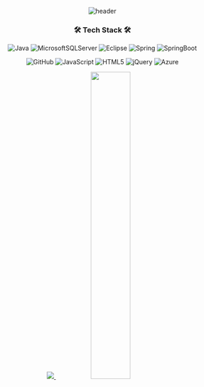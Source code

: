 
<div align="center">
  
  ![header](https://capsule-render.vercel.app/api?type=cylinder&color=000000&height=150&section=header&text=EunJi%20Cheon&fontColor=ffffff&fontSize=70&animation=fadeIn&fontAlignY=55)
</div>

<h3 align="center">🛠 Tech Stack 🛠</h3>
<div align="center">
  
![Java](https://img.shields.io/badge/java-%232671E5.svg?style=for-the-badge&logo=openjdk&logoColor=white)
![MicrosoftSQLServer](https://img.shields.io/badge/Microsoft%20SQL%20Server-CC2927?style=for-the-badge&logo=microsoft%20sql%20server&logoColor=white)
![Eclipse](https://img.shields.io/badge/Eclipse-%23483699.svg?style=for-the-badge&logo=Eclipse&logoColor=white)
![Spring](https://img.shields.io/badge/spring-%236DB33F.svg?style=for-the-badge&logo=spring&logoColor=white)
![SpringBoot](https://img.shields.io/badge/SpringBoot-0AC18E.svg?style=for-the-badge&logo=spring&logoColor=white)

![GitHub](https://img.shields.io/badge/github-%23121011.svg?style=for-the-badge&logo=github&logoColor=white)
![JavaScript](https://img.shields.io/badge/javascript-%23323330.svg?style=for-the-badge&logo=javascript&logoColor=%23F7DF1E)
![HTML5](https://img.shields.io/badge/html5-ffdd00.svg?style=for-the-badge&logo=html5&logoColor=white)
![jQuery](https://img.shields.io/badge/jquery-E60012.svg?style=for-the-badge&logo=jquery&logoColor=white)
![Azure](https://img.shields.io/badge/azure-%230072C6.svg?style=for-the-badge&logo=microsoftazure&logoColor=white)
</div>


<div align="center">
  <a href="s">
    <img src="https://github-readme-stats.vercel.app/api/top-langs/?username=cheonej1211&exclude_repo=dkssud8150.github.io&layout=compact&theme=tokyonight" />
  </a>
&emsp;
  <a href="s">
    <img src="https://github-readme-stats.vercel.app/api?username=cheonej1211&theme=tokyonight&show_icons=true" width="42%" />
  </a>
</div>
